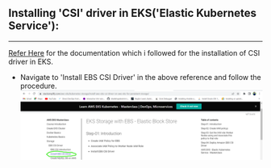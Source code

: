 ## Installing 'CSI' driver in EKS('Elastic Kubernetes Service'):
----------------------------------------------------------------
[Refer Here](https://www.stacksimplify.com/aws-eks/kubernetes-storage/create-kubernetes-storageclass-persistentvolumeclain-configmap-for-mysql-database/) for the documentation which i followed for the installation of CSI driver in EKS.

* Navigate to 'Install EBS CSI Driver' in the above reference and follow the procedure.
![Preview](./Images/csi-driver1.png)
